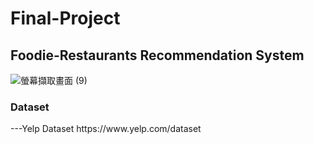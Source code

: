 # Final-Project
<h2>Foodie-Restaurants Recommendation System</h2>


![螢幕擷取畫面 (9)](https://user-images.githubusercontent.com/86417952/140856035-5607a631-88cd-4bc1-8f2c-de10863acb79.png)

<h3>Dataset</h3>
---Yelp Dataset
https://www.yelp.com/dataset

